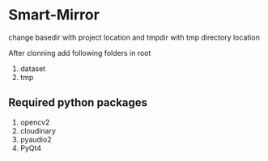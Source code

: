 # Smart-Mirror
change basedir with project location and tmpdir with tmp directory location

After clonning add following folders in root

1.  dataset
2.  tmp

## Required python packages
1.  opencv2
2.  cloudinary
3.  pyaudio2
4.  PyQt4



